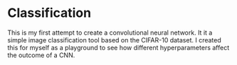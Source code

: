 # Classification

This is my first attempt to create a convolutional neural network. It it a simple image classification tool based on the CIFAR-10 dataset. I created this for myself as a playground to see how different hyperparameters affect the outcome of a CNN.